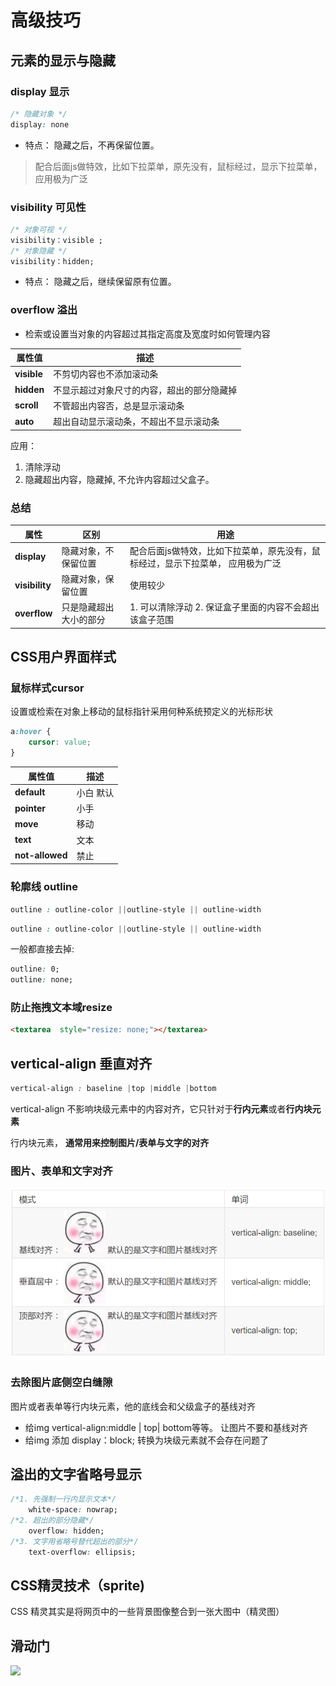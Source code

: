 # 高级技巧

## 元素的显示与隐藏

### display 显示

```css
/* 隐藏对象 */
display: none
```

- 特点： 隐藏之后，不再保留位置。

> 配合后面js做特效，比如下拉菜单，原先没有，鼠标经过，显示下拉菜单， 应用极为广泛

### visibility 可见性

```css
/* 对象可视 */
visibility：visible ; 　
/* 对象隐藏 */
visibility：hidden;
```

- 特点： 隐藏之后，继续保留原有位置。

### overflow 溢出

- 检索或设置当对象的内容超过其指定高度及宽度时如何管理内容

属性值         | 描述
----------- | ---------------------
**visible** | 不剪切内容也不添加滚动条
**hidden**  | 不显示超过对象尺寸的内容，超出的部分隐藏掉
**scroll**  | 不管超出内容否，总是显示滚动条
**auto**    | 超出自动显示滚动条，不超出不显示滚动条

应用：

1. 清除浮动
2. 隐藏超出内容，隐藏掉, 不允许内容超过父盒子。

### 总结

属性             | 区别          | 用途
-------------- | ----------- | -----------------------------------------
**display**    | 隐藏对象，不保留位置  | 配合后面js做特效，比如下拉菜单，原先没有，鼠标经过，显示下拉菜单， 应用极为广泛
**visibility** | 隐藏对象，保留位置   | 使用较少
**overflow**   | 只是隐藏超出大小的部分 | 1\. 可以清除浮动 2\. 保证盒子里面的内容不会超出该盒子范围

##  CSS用户界面样式

###  鼠标样式cursor

设置或检索在对象上移动的鼠标指针采用何种系统预定义的光标形状

```css
a:hover {
    cursor: value;
}
```

 | 属性值          | 描述       |
| --------------- | ---------- |
| **default**     | 小白  默认 |
| **pointer**     | 小手       |
| **move**        | 移动       |
| **text**        | 文本       |
| **not-allowed** | 禁止       |

### 轮廓线 outline

```css
outline : outline-color ||outline-style || outline-width 
```

```css
outline : outline-color ||outline-style || outline-width 
```

一般都直接去掉:

```css
outline: 0;
outline: none;
```

### 防止拖拽文本域resize

```html
<textarea  style="resize: none;"></textarea>
```

## vertical-align 垂直对齐

```css
vertical-align : baseline |top |middle |bottom 
```

vertical-align 不影响块级元素中的内容对齐，它只针对于**行内元素**或者**行内块元素**

行内块元素， **通常用来控制图片/表单与文字的对齐**

### 图片、表单和文字对齐

![1498467742995](/assets/1498467742995.png)

### 去除图片底侧空白缝隙

图片或者表单等行内块元素，他的底线会和父级盒子的基线对齐

- 给img vertical-align:middle | top| bottom等等。  让图片不要和基线对齐
- 给img 添加 display：block; 转换为块级元素就不会存在问题了

## 溢出的文字省略号显示

```css
/*1. 先强制一行内显示文本*/
    white-space: nowrap;
/*2. 超出的部分隐藏*/
    overflow: hidden;
/*3. 文字用省略号替代超出的部分*/
    text-overflow: ellipsis;
```

## CSS精灵技术（sprite) 

CSS 精灵其实是将网页中的一些背景图像整合到一张大图中（精灵图）

## 滑动门

![](https://upload-images.jianshu.io/upload_images/2710245-eee233e8ae11c271.png?imageMogr2/auto-orient/strip|imageView2/2/w/259/format/webp)

